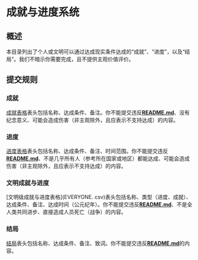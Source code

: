 # 成就与进度系统

## 概述

本目录列出了个人或文明可以通过达成现实条件达成的“成就”、“进度”，以及“结局”。我们不暗示你需要完成，且不提供主观价值评价。

## 提交规则

### 成就

[成就表格](ACHIEVEMENT.csv)表头包括名称、达成条件、备注。你不能提交违反[**README.md**](../../README.md)、没有纪念意义、可能会造成伤害（非主观除外，且应表示不支持达成）的内容。

### 进度

[进度表格](PROGRESS.csv)表头包括名称、达成条件、备注、时间范围。你不能提交违反[**README.md**](../../README.md)、不是几乎所有人（参考所在国家或地区）都能达成、可能会造成伤害（非主观除外，且应表示不支持达成）的内容。

### 文明成就与进度

[文明级成就与进度表格](EVERYONE. csv)表头包括名称、类型（进度、成就）、达成条件、备注、达成时间（公元纪年）。你不能提交违反[**README.md**](../../README.md)、不是全人类共同进步、直接造成人员死亡（战争）的内容。

### 结局

[结局](ENDING.csv)表头包括名称、达成条件、备注、致词。你不能提交违反[**README.md**](../../README.md)的内容。

